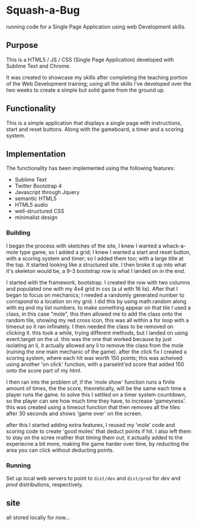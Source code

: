 
Squash-a-Bug
================

running code for a Single Page Application using web Development skills.

## Purpose

This is a HTML5 / JS / CSS (Single Page Application) developed with Sublime Text and Chrome.

It was created to showcase my skills after completing the teaching portion of the Web Development training; using all the skills I've developed over the two weeks to create a simple but solid game from the ground up.

## Functionality

This is a simple application that displays a single page with instructions, start and reset buttons. Along with the gameboard, a timer and a scoring system. 

## Implementation

The functionality has been implemented using the following features:

* Sublime Text
* Twitter Bootstrap 4
* Javascript through Jquery
* semantic HTML5
* HTML5 audio
* well-structured CSS
* minimalist design


### Building

I began the process with sketches of the site, I knew I wanted a whack-a-mole type game, so I added a grid; I knew I wanted a start and reset button, with a scoring system and timer; so I added them too; with a large title at the top. It started looking like a structured site. I then broke it up into what it's skeleton would be, a 9-3 bootstrap row is what I landed on in the end.

I started with the framework, bootstrap. I created the row with two columns and populated one with my 4x4 grid in css (a ul with 16 lis). After that I began to focus on mechanics; I needed a randomly generated number to corrispond to a location on my grid. I did this by using math.random along with eq and my list numbers. to make something appear on that tile I used a class, in this case "mole", this then allowed me to add the class onto the random tile, showing my red cross icon, this was all within a for loop with a timeout so it ran infinately. I then needed the class to be removed on clicking it. this took a while, trying different methods, but I landed on using event.target on the ul. this was the one that worked because by just isolating an li, it actually allowed any li to remove the class from the mole (ruining the one main mechanic of the game). after the click fix I created a scoring system, where each hit was worth 150 points; this was acheived using another 'on click' function, with a parseInt'ed score that added 150 onto the score part of my html.

I then ran into the problem of, if the 'mole show' function runs a finite amount of times, the the score, theoretically, will be the same each time a player runs the game. to solve this I settled on a timer system countdown, so the player can see how much time they have, to increase 'gameyness'. this was created using a timeout function that then removes all the tiles after 30 seconds and shows 'game over' on the screen.

after this I started adding extra features, I reused my 'mole' code and scoring code to create 'good moles' that deduct points if hit. I also left them to stay on the scree nrather that timing them out; it actually added to the experiecne a bit more, making the game harder over time, by reducting the area you can click without deducting points.



### Running

Set up local web servers to point to `dist/dev` and `dist/prod` for _dev_ and _prod_ distributions, respectively.


## site

all stored locally for now...